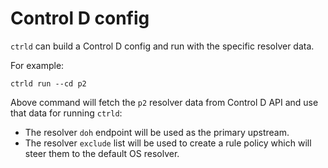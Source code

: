 # Control D config

`ctrld` can build a Control D config and run with the specific resolver data.

For example:

```shell
ctrld run --cd p2
```

Above command will fetch the `p2` resolver data from Control D API and use that data for running `ctrld`:

 - The resolver `doh` endpoint will be used as the primary upstream.
 - The resolver `exclude` list will be used to create a rule policy which will steer them to the default OS resolver.
```
